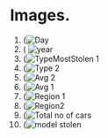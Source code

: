 
# Images.  
1. (![Day](https://github.com/user-attachments/assets/d0a2c144-5651-43db-82c5-c34eab82d587)
2.  ( ![year](https://github.com/user-attachments/assets/e726f58d-3d95-429c-8785-d248502e4f09)
3.  (![TypeMostStolen 1](https://github.com/user-attachments/assets/a4aaf613-59cf-4ec2-a841-a1c2dde99d91)
4. (![Type 2](https://github.com/user-attachments/assets/4f43d71a-6947-4dd9-9055-dd311beb84f1)
5. (![Avg 2](https://github.com/user-attachments/assets/6bfa1235-16e9-4bd5-851f-75ae603a9829)
6.   (![Avg 1](https://github.com/user-attachments/assets/2f721c04-c5bb-4124-8b91-179637642523)
7.   (![Region 1](https://github.com/user-attachments/assets/b1b4273f-8cd7-4050-9a11-e86792287dd9)
8.   (![Region2](https://github.com/user-attachments/assets/e81ebfc0-9141-42e9-8b36-668e33a79c23)
9.   (![Total no of cars](https://github.com/user-attachments/assets/ca0a0eac-4c9a-4ffe-89a7-42ce3f7ff24d)
10.    (![model stolen](https://github.com/user-attachments/assets/0e955937-ded8-4c4e-b751-68d028c154ea)
   


